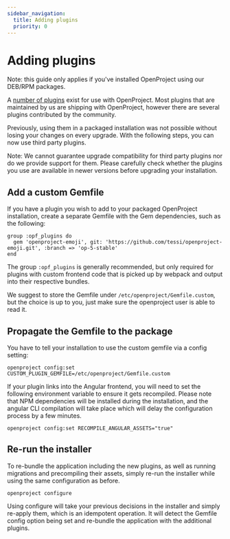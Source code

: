 ```yaml
---
sidebar_navigation:
  title: Adding plugins
  priority: 0
---
```


# Adding plugins

Note: this guide only applies if you've installed OpenProject using our DEB/RPM packages.

A [number of plugins](https://www.openproject.org/plugins/) exist for use with OpenProject. Most plugins that are maintained by us are shipping with OpenProject, however there are several plugins contributed by the community.

Previously, using them in a packaged installation was not possible without losing your changes on every upgrade. With the following steps, you can now use third party plugins.

Note: We cannot guarantee upgrade compatibility for third party plugins nor do we provide support for them. Please carefully check whether the plugins you use are available in newer versions before upgrading your installation.

## Add a custom Gemfile

If you have a plugin you wish to add to your packaged OpenProject installation, create a separate Gemfile with the Gem dependencies, such as the following:

```
group :opf_plugins do
  gem 'openproject-emoji', git: 'https://github.com/tessi/openproject-emoji.git', :branch => 'op-5-stable'
end
```

The group `:opf_plugins` is generally recommended, but only required for plugins with custom frontend code that is picked up by webpack and output into their respective bundles.

We suggest to store the Gemfile under `/etc/openproject/Gemfile.custom`, but the choice is up to you, just make sure the openproject user is able to read it.

## Propagate the Gemfile to the package

You have to tell your installation to use the custom gemfile via a config setting:

```
openproject config:set CUSTOM_PLUGIN_GEMFILE=/etc/openproject/Gemfile.custom
```

If your plugin links into the Angular frontend, you will need to set the following environment variable to ensure it gets recompiled. Please note that NPM dependencies will be installed during the installation, and the angular CLI compilation will take place which will delay the configuration process by a few minutes.

```
openproject config:set RECOMPILE_ANGULAR_ASSETS="true"
```

## Re-run the installer

To re-bundle the application including the new plugins, as well as running migrations and precompiling their assets, simply re-run the installer while using the same configuration as before.

```
openproject configure
```

Using configure will take your previous decisions in the installer and simply re-apply them, which is an idempotent operation. It will detect the Gemfile config option being set and re-bundle the application with the additional plugins.
